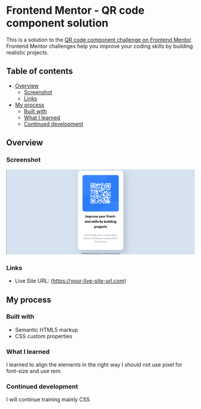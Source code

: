 # Frontend Mentor - QR code component solution

This is a solution to the [QR code component challenge on Frontend Mentor](https://www.frontendmentor.io/challenges/qr-code-component-iux_sIO_H). Frontend Mentor challenges help you improve your coding skills by building realistic projects.

## Table of contents

- [Overview](#overview)
  - [Screenshot](#screenshot)
  - [Links](#links)
- [My process](#my-process)
  - [Built with](#built-with)
  - [What I learned](#what-i-learned)
  - [Continued development](#continued-development)

## Overview

### Screenshot

![screenshot](./images/screenshot.JPG)

### Links

- Live Site URL: (https://your-live-site-url.com)

## My process

### Built with

- Semantic HTML5 markup
- CSS custom properties

### What I learned

I learned to align the elements in the right way
I should not use pixel for font-size and use rem.

### Continued development

I will continue training mainly CSS
